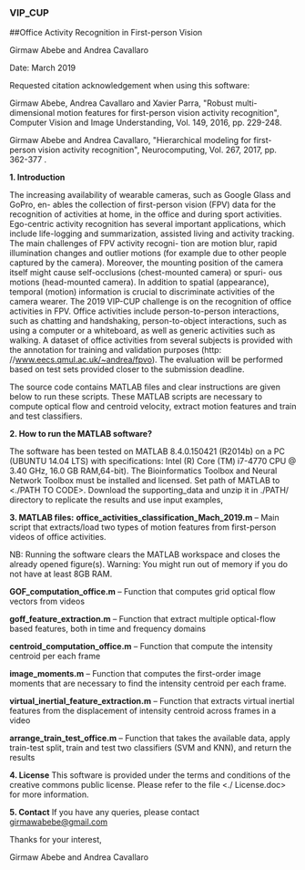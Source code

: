 ### VIP_CUP
##Office Activity Recognition in First-person Vision 

Girmaw Abebe and Andrea Cavallaro

Date: March  2019


Requested citation acknowledgement when using this software: 

Girmaw Abebe, Andrea Cavallaro and Xavier Parra, "Robust multi-dimensional motion features for first-person vision activity recognition", Computer Vision and Image Understanding, Vol. 149,  2016, pp. 229-248.

Girmaw Abebe and Andrea Cavallaro, "Hierarchical modeling for first-person vision activity recognition",    Neurocomputing, Vol. 267, 2017, pp. 362-377 . 


**1. Introduction**

The increasing availability of wearable cameras, such as Google Glass and GoPro, en-
ables the collection of first-person vision (FPV) data for the recognition of activities
at home, in the office and during sport activities. Ego-centric activity recognition
has several important applications, which include life-logging and summarization,
assisted living and activity tracking. The main challenges of FPV activity recogni-
tion are motion blur, rapid illumination changes and outlier motions (for example
due to other people captured by the camera). Moreover, the mounting position
of the camera itself might cause self-occlusions (chest-mounted camera) or spuri-
ous motions (head-mounted camera). In addition to spatial (appearance), temporal
(motion) information is crucial to discriminate activities of the camera wearer.
The 2019 VIP-CUP challenge is on the recognition of office activities in FPV. Office
activities include person-to-person interactions, such as chatting and handshaking,
person-to-object interactions, such as using a computer or a whiteboard, as well
as generic activities such as walking. A dataset of office activities from several
subjects is provided with the annotation for training and validation purposes (http:
//www.eecs.qmul.ac.uk/~andrea/fpvo). The evaluation will be performed based
on test sets provided closer to the submission deadline.


The source code contains MATLAB files  and clear instructions are given below to run these scripts. These MATLAB scripts are necessary to compute optical flow and centroid velocity, extract motion features and train and test classifiers. 

**2. How to run the MATLAB software?**

The software has been tested on MATLAB 8.4.0.150421 (R2014b) on a PC (UBUNTU 14.04 LTS) with specifications: Intel (R) Core (TM) i7-4770 CPU @ 3.40 GHz, 16.0 GB RAM,64-bit).  The Bioinformatics Toolbox and Neural Network Toolbox  must be installed and licensed.
Set path of MATLAB to <./PATH TO CODE>.
Download the supporting_data and unzip it in ./PATH/ directory to replicate the results and use input examples,

**3. MATLAB files:**
**office_activities_classification_Mach_2019.m** –  Main script that extracts/load two types of motion features from first-person videos of office activities.

NB: Running the software clears the MATLAB workspace and closes the already opened figure(s). 
	     Warning: You might run out of memory if you do not have at least 8GB RAM.
	     
**GOF_computation_office.m** – Function that computes grid optical flow vectors from videos

**goff_feature_extraction.m** – Function that extract multiple optical-flow based features, both in time and frequency domains

**centroid_computation_office.m** – Function that compute the intensity centroid per each frame 

**image_moments.m** – Function that computes the first-order image moments that are necessary to find the intensity centroid per each frame. 

**virtual_inertial_feature_extraction.m** – Function that extracts virtual inertial features from the displacement of intensity centroid across frames in a video

**arrange_train_test_office.m** – Function that takes the available data, apply train-test split, train  and test two classifiers (SVM and KNN), and return the results



**4. License**
This software is provided under the terms and conditions of the creative commons public license. Please refer to the file 
<./ License.doc> for more information.

**5.  Contact**
If you have any queries, please contact girmawabebe@gmail.com


Thanks for your interest,


Girmaw Abebe and Andrea Cavallaro
